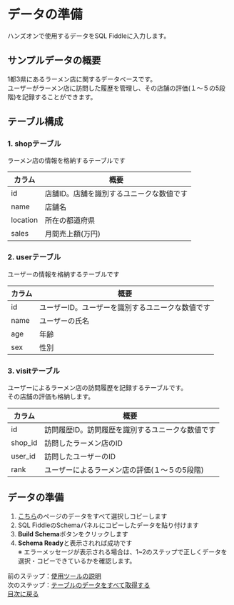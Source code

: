 # データの準備
ハンズオンで使用するデータをSQL Fiddleに入力します。

## サンプルデータの概要
1都3県にあるラーメン店に関するデータベースです。  
ユーザーがラーメン店に訪問した履歴を管理し、その店舗の評価(１〜５の5段階)を記録することができます。

## テーブル構成
### 1. shopテーブル  
ラーメン店の情報を格納するテーブルです  

|カラム|概要|
| --- | --- |
| id | 店舗ID。店舗を識別するユニークな数値です |
| name | 店舗名 |
| location | 所在の都道府県 |
| sales | 月間売上額(万円) |

### 2. userテーブル  
ユーザーの情報を格納するテーブルです  

|カラム|概要|
| --- | --- |
| id | ユーザーID。ユーザーを識別するユニークな数値です |
| name | ユーザーの氏名 |
| age | 年齢 |
| sex | 性別 |

### 3. visitテーブル
ユーザーによるラーメン店の訪問履歴を記録するテーブルです。  
その店舗の評価も格納します。  

|カラム|概要|
| --- | --- |
| id | 訪問履歴ID。訪問履歴を識別するユニークな数値です |
| shop_id | 訪問したラーメン店のID |
| user_id | 訪問したユーザーのID |
| rank | ユーザーによるラーメン店の評価(１〜５の5段階) |

## データの準備
1. [こちら](dummy_data.sql)のページのデータをすべて選択しコピーします
2. SQL FiddleのSchemaパネルにコピーしたデータを貼り付けます
3. **Build Schema**ボタンをクリックします
4. **Schema Ready**と表示されれば成功です  
※ エラーメッセージが表示される場合は、1~2のステップで正しくデータを選択・コピーできているかを確認します。

前のステップ：[使用ツールの説明](001-about-tool.md)  
次のステップ：[テーブルのデータをすべて取得する](003-select.md)  
[目次に戻る](README.md)  


